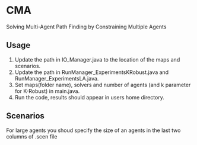 # CMA
Solving Multi-Agent Path Finding by Constraining Multiple Agents

## Usage
1. Update the path in IO_Manager.java to the location of the maps and scenarios.
2. Update the path in RunManager_ExperimentsKRobust.java and RunManager_ExperimentsLA.java.
3. Set maps(folder name), solvers and number of agents (and k parameter for K-Robust) in main.java.
4. Run the code, results should appear in users home directory.

## Scenarios
For large agents you shoud specify the size of an agents in the last two columns of .scen file
